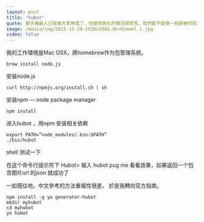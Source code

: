 ```yaml
---
layout: post
title: "hubot"
quote: 聊天機器人已經被大家用濫了，但是同質化的情況很常見。我們能不能做一些新鮮的玩法呢？
image: /media/img/2015-12-29-1920x1080.derHimmel.1.jpg
video: false
---
```


我的工作環境是Mac OSX，將homebrew作为包管理系统。

    brew install node.js
安装node.js

    curl http://npmjs.org/install.sh | sh
安装npm — node package manager

    npm install
进入hubot ，用npm 安装相关依赖

    export PATH=”node_modules/.bin:$PATH”
    ./bin/hubot
shell 测试一下

在这个命令行提示符下
Hubot>
输入 hubot pug me 看看效果，如果返回一个包含图片url 的json 就成功了

一如既往地，中文參考的方法重複性很差。
於是我轉向官方指南。

    npm install -g yo generator-hubot
    mkdir myhubot
    cd myhubot
    yo hubot
